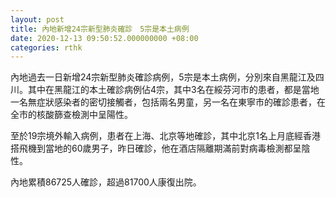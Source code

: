 ```yaml
---
layout: post
title: 內地新增24宗新型肺炎確診　5宗是本土病例
date: 2020-12-13 09:50:52.000000000 +08:00
categories: rthk
---
```


內地過去一日新增24宗新型肺炎確診病例，5宗是本土病例，分別來自黑龍江及四川。其中在黑龍江的本土確診病例佔4宗，其中3名在綏芬河市的患者，都是當地一名無症狀感染者的密切接觸者，包括兩名男童，另一名在東寧市的確診患者，在全市的核酸篩查檢測中呈陽性。

至於19宗境外輸入病例，患者在上海、北京等地確診，其中北京1名上月底經香港搭飛機到當地的60歲男子，昨日確診，他在酒店隔離期滿前對病毒檢測都呈陰性。

內地累積86725人確診，超過81700人康復出院。
